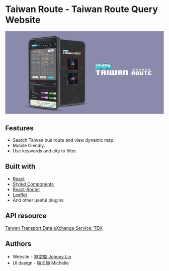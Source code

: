 # Taiwan Route - Taiwan Route Query Website

![screenshot](https://github.com/johnny178/taiwan-route/blob/master/CoverImage.jpg)
## Features
- Search Taiwan bus route and view dynamic map.
- Mobile friendly.
- Use keywords and city to filter.

## Built with

- [React](https://reactjs.org/)
- [Styled Components](https://styled-components.com/)
- [React-Router](https://reactrouter.com/)
- [Leaflet](https://leafletjs.com/)
- And other useful plugins

## API resource
[Taiwan Transport Data eXchange Service: TDX](https://tdx.transportdata.tw/api-service/swagger)


## Authors
- Website - [林宗毅 Johnny Lin](https://github.com/johnny178)
- UI design - 吸血姬 Michelle
